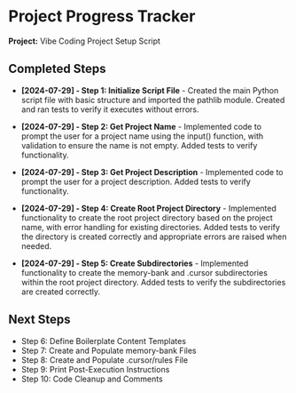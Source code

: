 # Project Progress Tracker

**Project:** Vibe Coding Project Setup Script

## Completed Steps

* **[2024-07-29] - Step 1: Initialize Script File** - Created the main Python script file with basic structure and imported the pathlib module. Created and ran tests to verify it executes without errors.

* **[2024-07-29] - Step 2: Get Project Name** - Implemented code to prompt the user for a project name using the input() function, with validation to ensure the name is not empty. Added tests to verify functionality.

* **[2024-07-29] - Step 3: Get Project Description** - Implemented code to prompt the user for a project description. Added tests to verify functionality.

* **[2024-07-29] - Step 4: Create Root Project Directory** - Implemented functionality to create the root project directory based on the project name, with error handling for existing directories. Added tests to verify the directory is created correctly and appropriate errors are raised when needed.

* **[2024-07-29] - Step 5: Create Subdirectories** - Implemented functionality to create the memory-bank and .cursor subdirectories within the root project directory. Added tests to verify the subdirectories are created correctly.

## Next Steps

* Step 6: Define Boilerplate Content Templates
* Step 7: Create and Populate memory-bank Files
* Step 8: Create and Populate .cursor/rules File
* Step 9: Print Post-Execution Instructions
* Step 10: Code Cleanup and Comments 